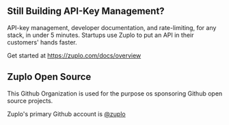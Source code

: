 ## Still Building API-Key Management?
API-key management, developer documentation, and rate-limiting, for any stack, in under 5 minutes. Startups use Zuplo to put an API in their customers' hands faster.

Get started at https://zuplo.com/docs/overview

## Zuplo Open Source
This Github Organization is used for the purpose os sponsoring Github open source projects. 

Zuplo's primary Github account is [@zuplo](https://github.com/zuplo)
